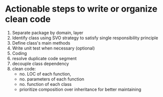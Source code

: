 # Actionable steps to write or organize clean code 

1. Separate package by domain, layer
2. Identify class using SVO strategy to satisfy single responsibility principle
3. Define class's main methods
4. Write unit test when necessary (optional)
5. Coding
6. resolve duplicate code segment
7. decouple class dependency
8. clean code: 
   - no. LOC of each function, 
   - no. parameters of each function
   - no. function of each class
   - prioritize composition over inheritance for better maintaining
